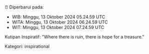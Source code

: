 ⏰ Diperbarui pada:
- WIB: Minggu, 13 Oktober 2024 05.24.59 UTC
- WITA: Minggu, 13 Oktober 2024 06.24.59 UTC
- WIT: Minggu, 13 Oktober 2024 07.24.59 UTC

Kutipan Inspiratif:
"Where there is ruin, there is hope for a treasure."


Kategori: inspirational

